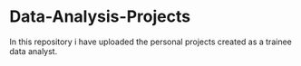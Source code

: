 # Data-Analysis-Projects

In this repository i have uploaded the personal projects created as a trainee data analyst.
